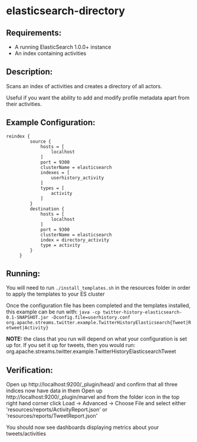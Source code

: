 elasticsearch-directory
==============================

Requirements:
-------------
 - A running ElasticSearch 1.0.0+ instance
 - An index containing activities

Description:
------------
Scans an index of activities and creates a directory of all actors.

Useful if you want the ability to add and modify profile metadata apart from their activities.

Example Configuration:
----------------------

    reindex {
             source {
                 hosts = [
                     localhost
                 ]
                 port = 9300
                 clusterName = elasticsearch
                 indexes = [
                     userhistory_activity
                 ]
                 types = [
                     activity
                 ]
             }
             destination {
                 hosts = [
                     localhost
                 ]
                 port = 9300
                 clusterName = elasticsearch
                 index = directory_activity
                 type = activity
             }
         }

Running:
--------

You will need to run `./install_templates.sh` in the resources folder in order to apply the templates to your ES cluster

Once the configuration file has been completed and the templates installed, this example can be run with:
`java -cp twitter-history-elasticsearch-0.1-SNAPSHOT.jar -Dconfig.file=userhistory.conf org.apache.streams.twitter.example.TwitterHistoryElasticsearch{Tweet|Retweet|Activity}`

**NOTE:** the class that you run will depend on what your configuration is set up for. If you set it up for tweets, then you would run:
org.apache.streams.twitter.example.TwitterHistoryElasticsearchTweet

Verification:
-------------
Open up http://localhost:9200/_plugin/head/ and confirm that all three indices now have data in them
Open up http://localhost:9200/_plugin/marvel and from the folder icon in the top right hand corner click
    Load -> Advanced -> Choose File and select either 'resources/reports/ActivityReport.json' or 'resources/reports/TweetReport.json'

You should now see dashboards displaying metrics about your tweets/activities
